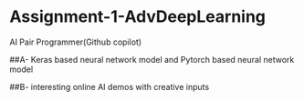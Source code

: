 # Assignment-1-AdvDeepLearning
AI Pair Programmer(Github copilot)


##A- Keras based neural network model and Pytorch based neural network model

##B- interesting online AI demos with creative inputs 
